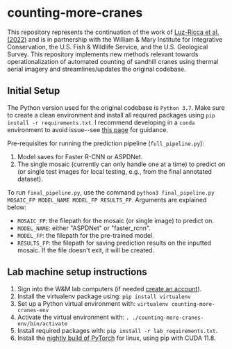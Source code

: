 # counting-more-cranes

This repository represents the continuation of the work of [Luz-Ricca et al. (2022)](https://doi.org/10.1002/rse2.301) and is in partnership with the William & Mary Institute for Integrative Conservation, the U.S. Fish & Wildlife Service, and the U.S. Geological Survey. This repository implements new methods relevant towards operationalization of automated counting of sandhill cranes using thermal aerial imagery and streamlines/updates the original codebase. 

## Initial Setup 

The Python version used for the original codebase is `Python 3.7`. Make sure to create a clean environment and install all required packages using `pip install -r requirements.txt`. I recommend developing in a `conda` environment to avoid issue--see [this page](https://conda.io/projects/conda/en/latest/user-guide/tasks/manage-environments.html) for guidance.

Pre-requisites for running the prediction pipeline (`full_pipeline.py`):
1. Model saves for Faster R-CNN or ASPDNet.
2. The single mosaic (currently can only handle one at a time) to predict on (or single test images for local testing, e.g., from the final annotated dataset).

To run `final_pipeline.py`, use the command `python3 final_pipeline.py MOSAIC_FP MODEL_NAME MODEL_FP RESULTS_FP`. Arguments are explained below:
- `MOSAIC_FP`: the filepath for the mosaic (or single image) to predict on.
- `MODEL_NAME`: either "ASPDNet" or "faster_rcnn".
- `MODEL_FP`: the filepath for the pre-trained model.
- `RESULTS_FP`: the filepath for saving prediction results on the inputted mosaic. If the file doesn't exit, it will be created.


## Lab machine setup instructions 

1. Sign into the W&M lab computers (if needed [create an account](https://accounts.cs.wm.edu/newuser_template)).
3. Install the virtualenv package using: `pip install virtualenv`
4. Set up a Python virtual environment with: `virtualenv counting-more-cranes-env`
5. Activate the virtual environment with: `. ./counting-more-cranes-env/bin/activate`
6. Install required packages with: `pip install -r lab_requirements.txt`.
7. Install the [nightly build of PyTorch](https://pytorch.org/get-started/locally/) for linux, using pip with CUDA 11.8.
